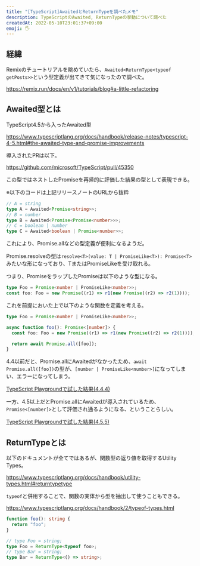 ```yaml
---
title: "[TypeScript]AwaitedとReturnTypeを調べたメモ"
description: TypeScriptのAwaited, ReturnTypeの挙動について調べた
createdAt: 2022-05-10T23:01:37+09:00
emoji: 🖐
---
```


## 経緯

Remixのチュートリアルを眺めていたら、`Awaited<ReturnType<typeof getPosts>>`という型定義が出てきて気になったので調べた。

https://remix.run/docs/en/v1/tutorials/blog#a-little-refactoring

## Awaited型とは

TypeScript4.5から入ったAwaited型

<https://www.typescriptlang.org/docs/handbook/release-notes/typescript-4-5.html#the-awaited-type-and-promise-improvements>

導入されたPRは以下。

<https://github.com/microsoft/TypeScript/pull/45350>

この型ではネストしたPromiseを再帰的に評価した結果の型として表現できる。

※以下のコードは上記リリースノートのURLから抜粋

```typescript
// A = string
type A = Awaited<Promise<string>>;
// B = number
type B = Awaited<Promise<Promise<number>>>;
// C = boolean | number
type C = Awaited<boolean | Promise<number>>;
```

これにより、Promise.allなどの型定義が便利になるようだ。

Promise.resolveの型は`resolve<T>(value: T | PromiseLike<T>): Promise<T>`みたいな形になっており、TまたはPromiseLikeを受け取れる。

つまり、PromiseをラップしたPromiseは以下のような型になる。

```ts
type Foo = Promise<number | PromiseLike<number>>;
const foo: Foo = new Promise((r1) => r1(new Promise((r2) => r2(1))));
```

これを前提においた上で以下のような関数を定義を考える。

```ts
type Foo = Promise<number | PromiseLike<number>>;

async function foo(): Promise<[number]> {
  const foo: Foo = new Promise((r1) => r1(new Promise((r2) => r2(1))));

  return await Promise.all([foo]);
}
```

4.4以前だと、Promise.allにAwaitedがなかったため、`await Promise.all([foo])`の型が、`[number | PromiseLike<number>]`になってしまい、エラーになってしまう。

[TypeScript Playgroundで試した結果(4.4.4)](https://www.typescriptlang.org/play?ts=4.4.4#code/C4TwDgpgBAYg9nKBeKAFATnAtgSwM4QA8AdgK5YBGE6UAPmprgQDI4DWRZl1AfDwNwAoQQEM8IYgGMoAM1JTgOOMVkIAFAEoAXA2z4iAbS5V0AXR5QA3oKhRJyvMFVwd8RCmIQA7rqYQ1augAjBrIFsFqnj4YegQB6ABMoUjhCWohGplCNlDoEMCk6CoiXiI4TjF+AHQiADa1agYyCKYaQgC+gkA)

一方、4.5以上だとPromise.allにAwaitedが導入されているため、`Promise<[number]>`として評価され通るようになる、ということらしい。

[TypeScript Playgroundで試した結果(4.5.5)](https://www.typescriptlang.org/play?ts=4.5.5#code/C4TwDgpgBAYg9nKBeKAFATnAtgSwM4QA8AdgK5YBGE6UAPmprgQDI4DWRZl1AfDwNwAoQQEM8IYgGMoAM1JTgOOMVkIAFAEoAXA2z4iAbS5V0AXR5QA3oKhRJyvMFVwd8RCmIQA7rqYQ1augAjBrIFsFqnj4YegQB6ABMoUjhCWohGplCNlDoEMCk6CoiXiI4TjF+AHQiADa1agYyCKYaQgC+gkA)

## ReturnTypeとは

以下のドキュメントが全てではあるが、関数型の返り値を取得するUtility Types。

<https://www.typescriptlang.org/docs/handbook/utility-types.html#returntypetype>

`typeof`と併用することで、関数の実体から型を抽出して使うこともできる。

<https://www.typescriptlang.org/docs/handbook/2/typeof-types.html>

```typescript
function foo(): string {
  return "foo";
}

// type Foo = string;
type Foo = ReturnType<typeof foo>;
// type Bar = string;
type Bar = ReturnType<() => string>;
```

